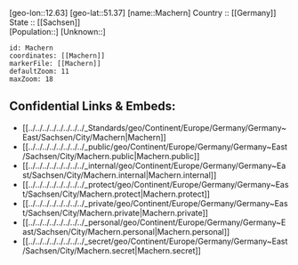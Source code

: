 ﻿---
location: [51.37,12.63] 
mapzoom: [7,12] 
mapmarker: city 
type: City
tags:
- geo/City


SpocWebEntityId: 32205
isDeleted: false
confidential: public

---
[geo-lon::12.63] 
[geo-lat::51.37] 
[name::Machern] 
Country :: [[Germany]]  
State :: [[Sachsen]]  
[Population::] 
[Unknown::] 


```leaflet
id: Machern
coordinates: [[Machern]] 
markerFile: [[Machern]] 
defaultZoom: 11 
maxZoom: 18
```


## Confidential Links & Embeds: 
- [[../../../../../../../../_Standards/geo/Continent/Europe/Germany/Germany~East/Sachsen/City/Machern|Machern]] 
- [[../../../../../../../../_public/geo/Continent/Europe/Germany/Germany~East/Sachsen/City/Machern.public|Machern.public]] 
- [[../../../../../../../../_internal/geo/Continent/Europe/Germany/Germany~East/Sachsen/City/Machern.internal|Machern.internal]] 
- [[../../../../../../../../_protect/geo/Continent/Europe/Germany/Germany~East/Sachsen/City/Machern.protect|Machern.protect]] 
- [[../../../../../../../../_private/geo/Continent/Europe/Germany/Germany~East/Sachsen/City/Machern.private|Machern.private]] 
- [[../../../../../../../../_personal/geo/Continent/Europe/Germany/Germany~East/Sachsen/City/Machern.personal|Machern.personal]] 
- [[../../../../../../../../_secret/geo/Continent/Europe/Germany/Germany~East/Sachsen/City/Machern.secret|Machern.secret]] 
